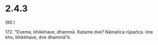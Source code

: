 # 2.4.3

(90.)

172\. “Dveme, bhikkhave, dhammā. Katame dve? Nāmañca rūpañca. Ime kho, bhikkhave, dve dhammā”ti.
